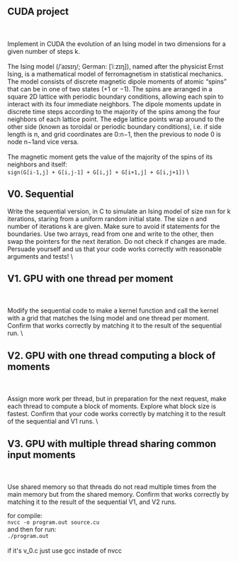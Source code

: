 ## CUDA project
\
\
Implement in CUDA the evolution of an Ising model in two dimensions for a given number of steps k.
\
\
The Ising model (/ˈaɪsɪŋ/; German: [ˈiːzɪŋ]), named after the physicist Ernst Ising, is a mathematical model of ferromagnetism in statistical mechanics. The model consists of discrete magnetic dipole moments of atomic “spins” that can be in one of two states (+1 or −1). The spins are arranged in a square 2D lattice with periodic boundary conditions, allowing each spin to interact with its four immediate neighbors. The dipole moments update in discrete time steps according to the majority of the spins among the four neighbors of each lattice point. The edge lattice points wrap around to the other side (known as toroidal or periodic boundary conditions), i.e. if side length is n, and grid coordinates are 0:n−1, then the previous to node 0 is node n−1and vice versa.
\
\
The magnetic moment gets the value of the majority of the spins of its neighbors and itself:
\
`sign(G[i-1,j] + G[i,j-1] + G[i,j] + G[i+1,j] + G[i,j+1])`
\

## V0. Sequential


Write the sequential version, in C to simulate an Ising model of size nxn for k iterations, staring from a uniform random initial state. The size n and number of iterations k are given. Make sure to avoid if statements for the boundaries. Use two arrays, read from one and write to the other, then swap the pointers for the next iteration. Do not check if changes are made. Persuade yourself and us that your code works correctly with reasonable arguments and tests!
\

## V1. GPU with one thread per moment
\
\
Modify the sequential code to make a kernel function and call the kernel with a grid that matches the Ising model and one thread per moment. Confirm that works correctly by matching it to the result of the sequential run.
\

## V2. GPU with one thread computing a block of moments
\
\
Assign more work per thread, but in preparation for the next request, make each thread to compute a block of moments. Explore what block size is fastest. Confirm that your code works correctly by matching it to the result of the sequential and V1 runs.
\

## V3. GPU with multiple thread sharing common input moments
\
\
Use shared memory so that threads do not read multiple times from the main memory but from the shared memory. Confirm that works correctly by matching it to the result of the sequential V1, and V2 runs.


for compile:
\
`nvcc -o program.out source.cu`
\
and then for run:
\
`./program.out`
\
\
if it's v_0.c just use gcc instade of nvcc

